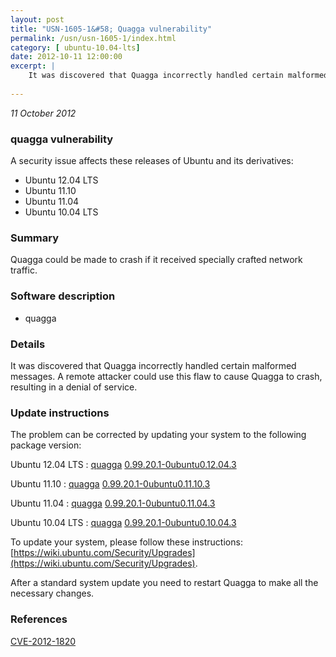 ```yaml
---
layout: post
title: "USN-1605-1&#58; Quagga vulnerability"
permalink: /usn/usn-1605-1/index.html
category: [ ubuntu-10.04-lts]
date: 2012-10-11 12:00:00
excerpt: |
    It was discovered that Quagga incorrectly handled certain malformed messages. A remote attacker could use this flaw to cause Quagga to crash, resulting in a denial of service. 
    
--- 
```

 
 

*11 October 2012*

### quagga vulnerability

A security issue affects these releases of Ubuntu and its derivatives:

* Ubuntu 12.04 LTS
* Ubuntu 11.10
* Ubuntu 11.04
* Ubuntu 10.04 LTS

### Summary

Quagga could be made to crash if it received specially crafted network traffic.

### Software description

* quagga 

### Details

It was discovered that Quagga incorrectly handled certain malformed messages. A remote attacker could use this flaw to cause Quagga to crash, resulting in a denial of service. 

### Update instructions

The problem can be corrected by updating your system to the following package version:

Ubuntu 12.04 LTS
 : [quagga](https://launchpad.net/ubuntu/+source/quagga) <span> [0.99.20.1-0ubuntu0.12.04.3](https://launchpad.net/ubuntu/+source/quagga/0.99.20.1-0ubuntu0.12.04.3) </span> 

Ubuntu 11.10
 : [quagga](https://launchpad.net/ubuntu/+source/quagga) <span> [0.99.20.1-0ubuntu0.11.10.3](https://launchpad.net/ubuntu/+source/quagga/0.99.20.1-0ubuntu0.11.10.3) </span> 

Ubuntu 11.04
 : [quagga](https://launchpad.net/ubuntu/+source/quagga) <span> [0.99.20.1-0ubuntu0.11.04.3](https://launchpad.net/ubuntu/+source/quagga/0.99.20.1-0ubuntu0.11.04.3) </span> 

Ubuntu 10.04 LTS
 : [quagga](https://launchpad.net/ubuntu/+source/quagga) <span> [0.99.20.1-0ubuntu0.10.04.3](https://launchpad.net/ubuntu/+source/quagga/0.99.20.1-0ubuntu0.10.04.3) </span> 

To update your system, please follow these instructions: [https://wiki.ubuntu.com/Security/Upgrades](https://wiki.ubuntu.com/Security/Upgrades).

After a standard system update you need to restart Quagga to make all the necessary changes. 

### References

 
 [CVE-2012-1820](http://people.ubuntu.com/~ubuntu-security/cve/CVE-2012-1820)
 

